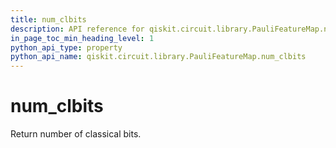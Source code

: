 ```yaml
---
title: num_clbits
description: API reference for qiskit.circuit.library.PauliFeatureMap.num_clbits
in_page_toc_min_heading_level: 1
python_api_type: property
python_api_name: qiskit.circuit.library.PauliFeatureMap.num_clbits
---
```


# num\_clbits

Return number of classical bits.

